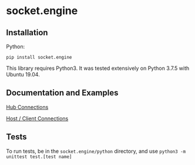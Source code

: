 # socket.engine

## Installation

Python:

```
pip install socket.engine
```

This library requires Python3. It was tested extensively on Python 3.7.5 with Ubuntu 19.04.

## Documentation and Examples

[Hub Connections](https://github.com/0xJeremy/socket.engine/blob/master/python/docs/Hub_Documentation.md)

[Host / Client Connections](https://github.com/0xJeremy/socket.engine/blob/master/python/docs/HostClient_Documentation.md)

## Tests

To run tests, be in the `socket.engine/python` directory, and use `python3 -m unittest test.[test name]`
